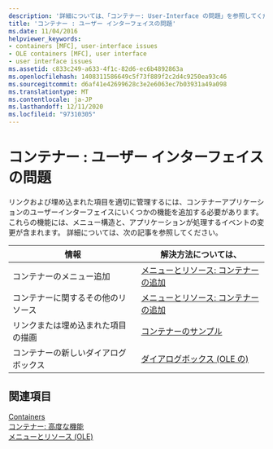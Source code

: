 ```yaml
---
description: '詳細については、「コンテナー: User-Interface の問題」を参照してください。'
title: 'コンテナー : ユーザー インターフェイスの問題'
ms.date: 11/04/2016
helpviewer_keywords:
- containers [MFC], user-interface issues
- OLE containers [MFC], user interface
- user interface issues
ms.assetid: c833c249-a633-4f1c-82d6-ec6b4892863a
ms.openlocfilehash: 1408311586649c5f73f889f2c2d4c9250ea93c46
ms.sourcegitcommit: d6af41e42699628c3e2e6063ec7b03931a49a098
ms.translationtype: MT
ms.contentlocale: ja-JP
ms.lasthandoff: 12/11/2020
ms.locfileid: "97310305"
---
```

# <a name="containers-user-interface-issues"></a>コンテナー : ユーザー インターフェイスの問題

リンクおよび埋め込まれた項目を適切に管理するには、コンテナーアプリケーションのユーザーインターフェイスにいくつかの機能を追加する必要があります。 これらの機能には、メニュー構造と、アプリケーションが処理するイベントの変更が含まれます。 詳細については、次の記事を参照してください。

|情報|解決方法については、|
|------------------------|---------|
|コンテナーのメニュー追加|[メニューとリソース: コンテナーの追加](menus-and-resources-container-additions.md)|
|コンテナーに関するその他のリソース|[メニューとリソース: コンテナーの追加](menus-and-resources-container-additions.md)|
|リンクまたは埋め込まれた項目の描画|[コンテナーのサンプル](../overview/visual-cpp-samples.md)|
|コンテナーの新しいダイアログボックス|[ダイアログボックス (OLE の)](dialog-boxes-in-ole.md)|

## <a name="see-also"></a>関連項目

[Containers](containers.md)<br/>
[コンテナー: 高度な機能](containers-advanced-features.md)<br/>
[メニューとリソース (OLE)](menus-and-resources-ole.md)
